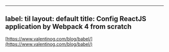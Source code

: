 
---
label: til
layout: default
title: Config ReactJS application by Webpack 4 from scratch
---
[https://www.valentinog.com/blog/babel/](https://www.valentinog.com/blog/babel/)


